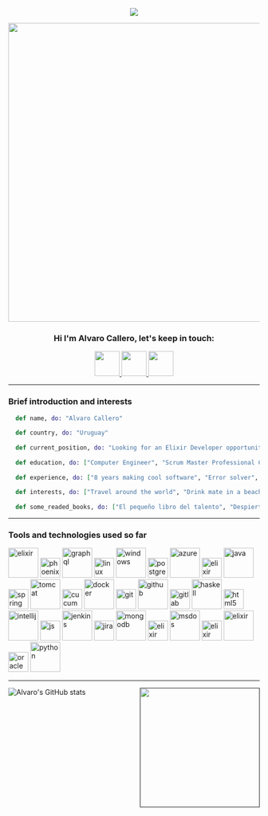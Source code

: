 
<p align="center">
  <img src="https://capsule-render.vercel.app/api?color=82DD14&type=waving&text=Welcome!&fontColor=080e45&fontSize=30&fontAlignY=20&height=100&section=header"/>
</p>
<p align="center">
  <img width="600" src="https://media0.giphy.com/media/v1.Y2lkPTc5MGI3NjExYzBiNTM1YzhjZTZiOTEwNzExNjUyZjk2YmIxM2FhODU2Y2Q5NjdhMyZjdD1n/iIqmM5tTjmpOB9mpbn/giphy.gif">
</p>
<h3 align="center" >Hi I'm Alvaro Callero, let's keep in touch:</h3>
<p align="center">
  <a href="https://www.linkedin.com/in/alvaro-callero">
    <img height="50" src="https://cdn3.iconfinder.com/data/icons/social-networks-34/96/social-11-512.png"/>
  </a>
  <a href="https://www.instagram.com/acallero/?hl=en">
    <img height="50" src="https://cdn3.iconfinder.com/data/icons/social-networks-34/96/social-03-512.png"/>
  </a>
  <a href="https://www.facebook.com/alvaro.callero/">
    <img height="50" src="https://cdn3.iconfinder.com/data/icons/social-networks-34/96/social___1-512.png"/>
  </a>
</p>
<div class="line">
 <p><hr background-color="forestgreen"></p>
</div>
<h3> Brief introduction and interests</h3>

```elixir
  def name, do: "Alvaro Callero"
  
  def country, do: "Uruguay"
  
  def current_position, do: "Looking for an Elixir Developer opportunity"
  
  def education, do: ["Computer Engineer", "Scrum Master Professional Certificate", "Expert in learning by my own :)"]
  
  def experience, do: ["8 years making cool software", "Error solver", "Backend it's my place", "Elixir lover"]
  
  def interests, do: ["Travel around the world", "Drink mate in a beach", "Practice surf", "Read lots of books"]
  
  def some_readed_books, do: ["El pequeño libro del talento", "Despierte al líder que hay en usted", "El poder del ahora"]
```
<div class="line">
 <p><hr background-color="forestgreen"></p>
</div>
<h3>Tools and technologies used so far</h3>
<p align="left">
<img src="https://cdn.jsdelivr.net/gh/devicons/devicon/icons/elixir/elixir-original-wordmark.svg" alt="elixir" width="60" height="60"/>
<img src="https://cdn.jsdelivr.net/gh/devicons/devicon/icons/phoenix/phoenix-original.svg" alt="phoenix" width="40" height="40"/>
<img src="https://cdn.jsdelivr.net/gh/devicons/devicon/icons/graphql/graphql-plain.svg" alt="graphql" width="60" height="60"/>
<img src="https://cdn.jsdelivr.net/gh/devicons/devicon/icons/linux/linux-original.svg" alt="linux" width="40" height="40"/>
<img src="https://cdn.jsdelivr.net/gh/devicons/devicon/icons/windows8/windows8-original.svg" alt="windows" width="60" height="60"/>
<img src="https://cdn.jsdelivr.net/gh/devicons/devicon/icons/postgresql/postgresql-original.svg" alt="postgres" width="40" height="40"/>
<img src="https://cdn.jsdelivr.net/gh/devicons/devicon/icons/azure/azure-original-wordmark.svg" alt="azure" width="60" height="60"/>
<img src="https://cdn.jsdelivr.net/gh/devicons/devicon/icons/kubernetes/kubernetes-plain-wordmark.svg" alt="elixir" width="40" height="40"/>
<img src="https://cdn.jsdelivr.net/gh/devicons/devicon/icons/java/java-original-wordmark.svg" alt="java" width="60" height="60"/>
<img src="https://cdn.jsdelivr.net/gh/devicons/devicon/icons/spring/spring-original-wordmark.svg" alt="spring" width="40" height="40"/>
<img src="https://cdn.jsdelivr.net/gh/devicons/devicon/icons/tomcat/tomcat-original-wordmark.svg" alt="tomcat" width="60" height="60"/>
<img src="https://cdn.jsdelivr.net/gh/devicons/devicon/icons/cucumber/cucumber-plain-wordmark.svg" alt="cucumber" width="40" height="40"/>
<img src="https://cdn.jsdelivr.net/gh/devicons/devicon/icons/docker/docker-original-wordmark.svg" alt="docker" width="60" height="60"/>
<img src="https://cdn.jsdelivr.net/gh/devicons/devicon/icons/git/git-original-wordmark.svg" alt="git" width="40" height="40"/>
<img src="https://cdn.jsdelivr.net/gh/devicons/devicon/icons/github/github-original-wordmark.svg" alt="github" width="60" height="60"/>
<img src="https://cdn.jsdelivr.net/gh/devicons/devicon/icons/gitlab/gitlab-original-wordmark.svg" alt="gitlab" width="40" height="40"/>
<img src="https://cdn.jsdelivr.net/gh/devicons/devicon/icons/haskell/haskell-original-wordmark.svg" alt="haskell" width="60" height="60"/>
<img src="https://cdn.jsdelivr.net/gh/devicons/devicon/icons/html5/html5-original.svg" alt="html5" width="40" height="40"/>
<img src="https://cdn.jsdelivr.net/gh/devicons/devicon/icons/intellij/intellij-original-wordmark.svg" alt="intellij" width="60" height="60"/>
<img src="https://cdn.jsdelivr.net/gh/devicons/devicon/icons/javascript/javascript-original.svg" alt="js" width="40" height="40"/>
<img src="https://cdn.jsdelivr.net/gh/devicons/devicon/icons/jenkins/jenkins-original.svg" alt="jenkins" width="60" height="60"/>
<img src="https://cdn.jsdelivr.net/gh/devicons/devicon/icons/jira/jira-original-wordmark.svg" alt="jira" width="40" height="40"/>
<img src="https://cdn.jsdelivr.net/gh/devicons/devicon/icons/mongodb/mongodb-original-wordmark.svg" alt="mongodb" width="60" height="60"/>
<img src="https://cdn.jsdelivr.net/gh/devicons/devicon/icons/moodle/moodle-original-wordmark.svg" alt="elixir" width="40" height="40"/>
<img src="https://cdn.jsdelivr.net/gh/devicons/devicon/icons/msdos/msdos-original.svg" alt="msdos" width="60" height="60"/>
<img src="https://cdn.jsdelivr.net/gh/devicons/devicon/icons/mysql/mysql-original-wordmark.svg" alt="elixir" width="40" height="40"/>
<img src="https://cdn.jsdelivr.net/gh/devicons/devicon/icons/npm/npm-original-wordmark.svg" alt="elixir" width="60" height="60"/>
<img src="https://cdn.jsdelivr.net/gh/devicons/devicon/icons/oracle/oracle-original.svg" alt="oracle" width="40" height="40"/>
<img src="https://cdn.jsdelivr.net/gh/devicons/devicon/icons/python/python-original.svg" alt="python" width="60" height="60"/>
</p>
<div class="line">
 <p><hr background-color="forestgreen"></p>
</div>

![Alvaro's GitHub stats](https://github-readme-stats.vercel.app/api?username=alvarocallero&count_private=true&show_icons=true&theme=merko)
<a href=""> <img align="right" width="240" src="https://github-readme-stats-sigma-five.vercel.app/api/top-langs/?username=alvarocallero&theme=react&line_height=40&hide=css"/> </a>
